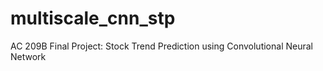# multiscale_cnn_stp
AC 209B Final Project: Stock Trend Prediction using Convolutional Neural Network
